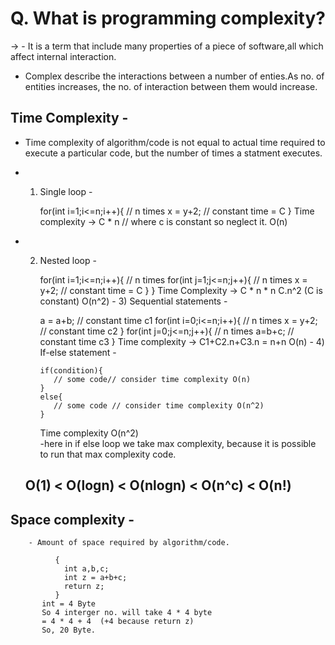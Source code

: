 # Q. What is programming complexity?
-> - It is a term that include many properties of a piece of software,all which affect internal interaction.
   - Complex describe the interactions between a number of enties.As no. of entities increases, the no. of interaction between them would increase.
   ## Time Complexity -
   - Time complexity of algorithm/code is not equal to actual time required to execute a particular code, but the number of times a statment executes.
   
   - 1) Single loop - 
       
         for(int i=1;i<=n;i++){ // n times
             x = y+2;  // constant time = C
         }
      Time complexity ->
                    C * n  // where c is constant so neglect it.
                    O(n)
   - 2) Nested loop - 
        
         for(int i=1;i<=n;i++){  // n times
            for(int j=1;j<=n;j++){  // n times
                x = y+2;  // constant time = C
            }
         }
       Time Complexity ->
                        C * n * n
                        C.n^2  (C is constant)
                        O(n^2)
    - 3) Sequential statements -
           
          a = a+b;  // constant time c1
          for(int i=0;i<=n;i++){  // n times
              x = y+2;  // constant time c2
          }
          for(int j=0;j<=n;j++){  // n times
              a=b+c;     // constant time c3
          }
        Time complexity ->
                         C1+C2.n+C3.n = n+n
                         O(n)
    - 4) If-else statement - 
             
            if(condition){
               // some code// consider time complexity O(n)
            }
            else{
               // some code // consider time complexity O(n^2)
            }
          Time complexity O(n^2)  
          -here in if else loop we take max complexity, because it is possible to run that max complexity code. 
        
      ## O(1) < O(logn) < O(nlogn) < O(n^c) < O(n!)
        
   ## Space complexity -
        - Amount of space required by algorithm/code.
          
              {
                int a,b,c;
                int z = a+b+c;
                return z;
              }
           int = 4 Byte
           So 4 interger no. will take 4 * 4 byte
           = 4 * 4 + 4  (+4 because return z)
           So, 20 Byte.
                        
